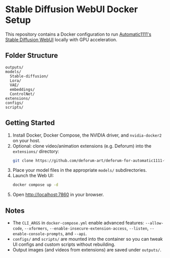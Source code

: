 # Stable Diffusion WebUI Docker Setup

This repository contains a Docker configuration to run [Automatic1111's Stable Diffusion WebUI](https://github.com/AUTOMATIC1111/stable-diffusion-webui) locally with GPU acceleration.

## Folder Structure
```
outputs/
models/
  Stable-diffusion/
  Lora/
  VAE/
  embeddings/
  ControlNet/
extensions/
configs/
scripts/
```

## Getting Started
1. Install Docker, Docker Compose, the NVIDIA driver, and `nvidia-docker2` on your host.
2. Optional: clone video/animation extensions (e.g. Deforum) into the `extensions/` directory:
   ```bash
   git clone https://github.com/deforum-art/deforum-for-automatic1111-webui extensions/deforum
   ```
3. Place your model files in the appropriate `models/` subdirectories.
4. Launch the Web UI:
   ```bash
   docker compose up -d
   ```
5. Open <http://localhost:7860> in your browser.

## Notes
- The `CLI_ARGS` in `docker-compose.yml` enable advanced features: `--allow-code`, `--xformers`, `--enable-insecure-extension-access`, `--listen`, `--enable-console-prompts`, and `--api`.
- `configs/` and `scripts/` are mounted into the container so you can tweak UI configs and custom scripts without rebuilding.
- Output images (and videos from extensions) are saved under `outputs/`.
